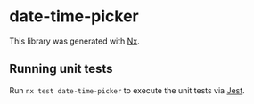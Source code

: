 # date-time-picker

This library was generated with [Nx](https://nx.dev).

## Running unit tests

Run `nx test date-time-picker` to execute the unit tests via [Jest](https://jestjs.io).
